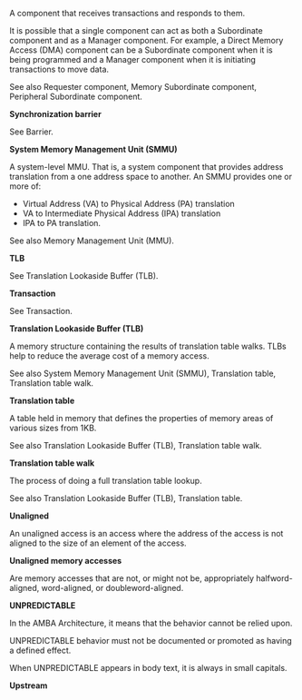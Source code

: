 A component that receives transactions and responds to them.

It is possible that a single component can act as both a Subordinate component and as a Manager component. For example, a Direct Memory Access (DMA) component can be a Subordinate component when it is being programmed and a Manager component when it is initiating transactions to move data.

See also Requester component, Memory Subordinate component, Peripheral Subordinate component.

**Synchronization barrier**

See Barrier.

**System Memory Management Unit (SMMU)**

A system-level MMU. That is, a system component that provides address translation from a one address space to another. An SMMU provides one or more of:

- Virtual Address (VA) to Physical Address (PA) translation
- VA to Intermediate Physical Address (IPA) translation
- IPA to PA translation.

See also Memory Management Unit (MMU).


**TLB**

See Translation Lookaside Buffer (TLB).

**Transaction**

See Transaction.

**Translation Lookaside Buffer (TLB)**

A memory structure containing the results of translation table walks. TLBs help to reduce the average cost of a memory access.

See also System Memory Management Unit (SMMU), Translation table, Translation table walk.

**Translation table**

A table held in memory that defines the properties of memory areas of various sizes from 1KB.

See also Translation Lookaside Buffer (TLB), Translation table walk.

**Translation table walk**

The process of doing a full translation table lookup.

See also Translation Lookaside Buffer (TLB), Translation table.

**Unaligned**

An unaligned access is an access where the address of the access is not aligned to the size of an element of the access.

**Unaligned memory accesses**

Are memory accesses that are not, or might not be, appropriately halfword-aligned, word-aligned, or doubleword-aligned.

**UNPREDICTABLE**

In the AMBA Architecture, it means that the behavior cannot be relied upon.

UNPREDICTABLE behavior must not be documented or promoted as having a defined effect.

When UNPREDICTABLE appears in body text, it is always in small capitals.

**Upstream**